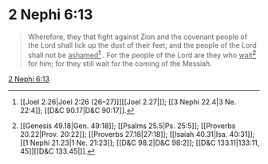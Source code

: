 # 2 Nephi 6:13

> Wherefore, they that fight against Zion and the covenant people of the Lord shall lick up the dust of their feet; and the people of the Lord shall not be <u>ashamed</u>[^a] . For the people of the Lord are they who <u>wait</u>[^b] for him; for they still wait for the coming of the Messiah.

[2 Nephi 6:13](https://www.churchofjesuschrist.org/study/scriptures/bofm/2-ne/6?lang=eng&id=p13#p13)


[^a]: [[Joel 2.26|Joel 2:26 (26–27)]][[Joel 2.27|]]; [[3 Nephi 22.4|3 Ne. 22:4]]; [[D&C 90.17|D&C 90:17]].  
[^b]: [[Genesis 49.18|Gen. 49:18]]; [[Psalms 25.5|Ps. 25:5]]; [[Proverbs 20.22|Prov. 20:22]]; [[Proverbs 27.18|27:18]]; [[Isaiah 40.31|Isa. 40:31]]; [[1 Nephi 21.23|1 Ne. 21:23]]; [[D&C 98.2|D&C 98:2]]; [[D&C 133.11|133:11, 45]][[D&C 133.45|]].  
